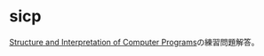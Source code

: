 sicp
====

[Structure and Interpretation of Computer Programs](https://mitpress.mit.edu/sicp/full-text/book/book.html)の練習問題解答。
